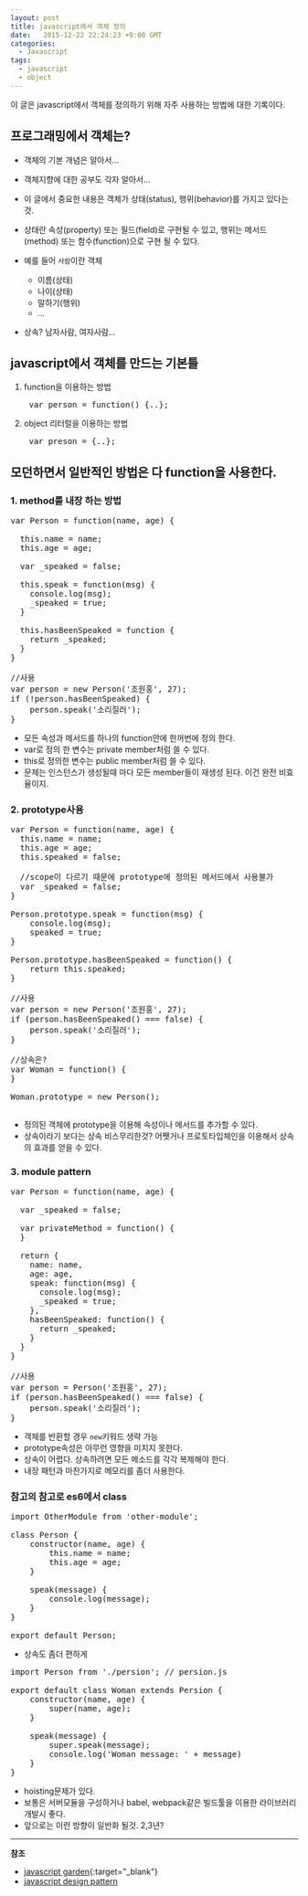 ```yaml
---
layout: post
title: javascript에서 객체 정의
date:   2015-12-22 22:24:23 +9:00 GMT
categories: 
  - Javascript
tags: 
  - javascript
  - object
---
```


이 글은 javascript에서 객체를 정의하기 위해 자주 사용하는 방법에 대한 기록이다.

## 프로그래밍에서 객체는?
* 객체의 기본 개념은 알아서...
* 객체지향에 대한 공부도 각자 알아서...
* 이 글에서 중요한 내용은 객체가 상태(status), 행위(behavior)를 가지고 있다는 것.
* 상태란 속성(property) 또는 필드(field)로 구현될 수 있고, 행위는 메서드(method) 또는 함수(function)으로 구현 될 수 있다.

* 예를 들어 `사람`이란 객체
    - 이름(상태)
    - 나이(상태)
    - 말하기(행위)
    - ...

* 상속? 남자사람, 여자사람...

## javascript에서 객체를 만드는 기본틀
1. function을 이용하는 방법
    <pre class="prettyprint">
    var person = function() {..};</pre>

2. object 리터럴을 이용하는 방법
    <pre class="prettyprint">
    var preson = {..};</pre>

## 모던하면서 일반적인 방법은 다 function을 사용한다.


### 1. method를 내장 하는 방법

<pre class="prettyprint">
var Person = function(name, age) {

  this.name = name;
  this.age = age;

  var _speaked = false;

  this.speak = function(msg) {
    console.log(msg);
    _speaked = true;
  }

  this.hasBeenSpeaked = function {
    return _speaked;
  }
}

//사용
var person = new Person('조원홍', 27);
if (!person.hasBeenSpeaked) {
    person.speak('소리질러');
}
</pre>

* 모든 속성과 메서드를 하나의 function안에 한꺼번에 정의 한다.
* var로 정의 한 변수는 private member처럼 쓸 수 있다.
* this로 정의한 변수는 public member처럼 쓸 수 있다.
* 문제는 인스턴스가 생성될때 마다 모든 member들이 재생성 된다. 이건 완전 비효율이지.

### 2. prototype사용

<pre class="prettyprint">
var Person = function(name, age) {
  this.name = name;
  this.age = age;
  this.speaked = false;

  //scope이 다르기 때문에 prototype에 정의된 메서드에서 사용불가
  var _speaked = false;
}

Person.prototype.speak = function(msg) {
    console.log(msg);
    speaked = true;
}

Person.prototype.hasBeenSpeaked = function() {
    return this.speaked;
}

//사용
var person = new Person('조원홍', 27);
if (person.hasBeenSpeaked() === false) {
    person.speak('소리질러');
}

//상속은?
var Woman = function() {
}

Woman.prototype = new Person();

</pre>

* 정의된 객체에 prototype을 이용해 속성이나 메서드를 추가할 수 있다.
* 상속이라기 보다는 상속 비스무리한것? 어쨋거나 프로토타입체인을 이용해서 상속의 효과를 얻을 수 있다.

### 3. module pattern

<pre class="prettyprint">
var Person = function(name, age) {

  var _speaked = false;

  var privateMethod = function() {
  }

  return {
    name: name,
    age: age,
    speak: function(msg) {
      console.log(msg);
      _speaked = true;
    },
    hasBeenSpeaked: function() {
      return _speaked;
    }
  }
}

//사용
var person = Person('조원홍', 27);
if (person.hasBeenSpeaked() === false) {
    person.speak('소리질러');
}</pre>

* 객체를 반환할 경우 `new`키워드 생략 가능
* prototype속성은 아무런 영향을 미치지 못한다.
* 상속이 어렵다. 상속하려면 모든 메소드를 각각 복제해야 한다.
* 내장 패턴과 마찬가지로 메모리를 좀더 사용한다.

### 참고의 참고로 es6에서 class

<pre class="pretryprint">
import OtherModule from 'other-module';

class Person {
    constructor(name, age) {
        this.name = name;
        this.age = age;
    }

    speak(message) {
        console.log(message);
    }
}

export default Person;
</pre>

* 상속도 좀더 편하게

<pre class="pretryprint">
import Person from './persion'; // persion.js

export default class Woman extends Persion {
    constructor(name, age) {
        super(name, age);
    }

    speak(message) {
        super.speak(message);
        console.log('Woman message: ' + message)
    }
}
</pre>

* hoisting문제가 있다.
* 보통은 서버모듈을 구성하거나 babel, webpack같은 빌드툴을 이용한 라이브러리 개발시 좋다.
* 앞으로는 이런 방향이 일반화 될것. 2,3년?
 


---
**참조**

* [javascript garden](http://bonsaiden.github.io/JavaScript-Garden/ko/){:target="_blank"}
* [javascript design pattern](http://addyosmani.com/resources/essentialjsdesignpatterns/book/)